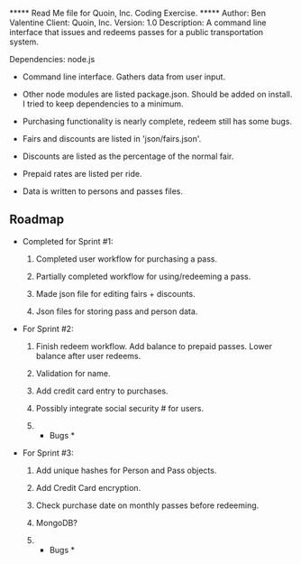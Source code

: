 ***** Read Me file for Quoin, Inc. Coding Exercise. *****
  Author: Ben Valentine
  Client: Quoin, Inc.
  Version: 1.0
  Description: A command line interface that issues and redeems
  passes for a public transportation system.

Dependencies:
  node.js

* Command line interface. Gathers data from user input.

* Other node modules are listed package.json. Should be added on install.
I tried to keep dependencies to a minimum.

* Purchasing functionality is nearly complete, redeem still has some bugs.

* Fairs and discounts are listed in 'json/fairs.json'.
* Discounts are listed as the percentage of the normal fair.
* Prepaid rates are listed per ride.

* Data is written to persons and passes files.

## Roadmap

  * Completed for Sprint #1:

    1. Completed user workflow for purchasing a pass.

    2. Partially completed workflow for using/redeeming a pass.

    3. Made json file for editing fairs + discounts.

    4. Json files for storing pass and person data.

  * For Sprint #2:

    1. Finish redeem workflow. Add balance to prepaid passes. Lower balance after user redeems.

    2. Validation for name.

    3. Add credit card entry to purchases.

    4. Possibly integrate social security # for users.

    5. * Bugs *


  * For Sprint #3:

    1. Add unique hashes for Person and Pass objects.

    2. Add Credit Card encryption.

    3. Check purchase date on monthly passes before redeeming.

    4. MongoDB?

    5. * Bugs *

